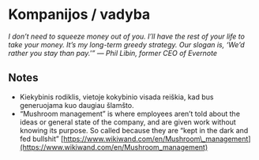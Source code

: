 # Kompanijos / vadyba

_I don’t need to squeeze money out of you. I’ll have the rest of your life to take your money. It’s my long-term greedy strategy. Our slogan is, ‘We’d rather you stay than pay.'” — Phil Libin, former CEO of Evernote_

## Notes

* Kiekybinis rodiklis, vietoje kokybinio visada reiškia, kad bus generuojama kuo daugiau šlamšto.
* “Mushroom management” is where employees aren’t told about the ideas or general state of the company, and are given work without knowing its purpose. So called because they are “kept in the dark and fed bullshit” [https://www.wikiwand.com/en/Mushroom\_management](https://www.wikiwand.com/en/Mushroom_management)

